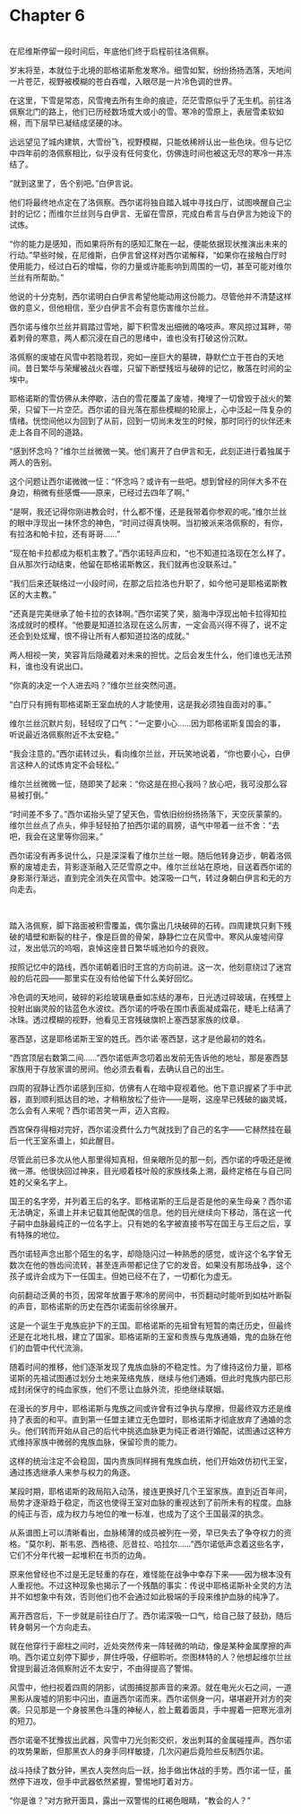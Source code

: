 # Chapter 6

<br>
在尼维斯停留一段时间后，年底他们终于启程前往洛佩察。

岁末将至，本就位于北境的耶格诺斯愈发寒冷。细雪如絮，纷纷扬扬洒落，天地间一片苍茫，视野被模糊的苍白吞噬，入眼尽是一片冷色调的世界。

在这里，下雪是常态，风雪掩去所有生命的痕迹，茫茫雪原似乎了无生机。前往洛佩察北门的路上，他们已历经数场或大或小的雪。寒冷的雪原上，表层雪柔软如棉，而下层早已凝结成坚硬的冰。

远远望见了城内建筑，大雪纷飞，视野模糊，只能依稀辨认出一些色块。但与记忆中四年前的洛佩察相比，似乎没有任何变化，仿佛连时间也被这无尽的寒冷一并冻结了。

“就到这里了，告个别吧。”白伊言说。

他们将最终地点定在了洛佩察。西尔诺将独自踏入城中寻找白厅，试图唤醒自己尘封的记忆；而维尔兰丝则与白伊言、无留在雪原，完成白希言与白伊言为她设下的试炼。

“你的能力是感知，而如果将所有的感知汇聚在一起，便能依据现状推演出未来的行动。”早些时候，在尼维斯，白伊言曾这样对西尔诺解释，“如果你在接触白厅时使用能力，经过白石的增幅，你的力量或许能影响到周围的一切，甚至可能对维尔兰丝有所帮助。”

他说的十分克制，西尔诺明白白伊言希望他能动用这份能力。尽管他并不清楚这样做的意义，但他相信，至少白伊言不会有意伤害维尔兰丝。

西尔诺与维尔兰丝并肩踏过雪地，脚下积雪发出细微的咯吱声。寒风掠过耳畔，带着刺骨的寒意，两人都沉浸在自己的思绪中，谁也没有打破这份沉默。

洛佩察的废墟在风雪中若隐若现，宛如一座巨大的墓碑，静默伫立于苍白的天地间。昔日繁华与荣耀被战火吞噬，只留下断壁残垣与破碎的记忆，散落在时间的尘埃中。

耶格诺斯的雪仿佛从未停歇，洁白的雪花覆盖了废墟，掩埋了一切曾毁于战火的繁荣，只留下一片空茫。西尔诺的目光落在那些模糊的轮廓上，心中泛起一阵复杂的情绪。恍惚间他以为回到了从前，回到一切尚未发生的时候，那时同行的伙伴还未走上各自不同的道路。

“感到怀念吗？”维尔兰丝微微一笑。他们离开了白伊言和无，此刻正进行着独属于两人的告别。

这个问题让西尔诺微微一怔：“怀念吗？或许有一些吧。想到曾经的同伴大多不在身边，稍微有些感慨——原来，已经过去四年了啊。”

“是啊，我还记得你刚进教会时，什么都不懂，还是我带着你参观的呢。”维尔兰丝的眼中浮现出一抹怀念的神色，“时间过得真快啊。当初被派来洛佩察的，有你，有拉洛和帕卡拉，还有哥哥……”

“现在帕卡拉都成为枢机主教了。”西尔诺轻声应和，“也不知道拉洛现在怎么样了。自从那次行动结束，他留在耶格诺斯教区，我们就再也没联系过。”

“我们后来还联络过一小段时间，在那之后拉洛也升职了，如今他可是耶格诺斯教区的大主教。”

“还真是完美继承了帕卡拉的衣钵啊。”西尔诺笑了笑，脑海中浮现出帕卡拉得知拉洛成就时的模样。“他要是知道拉洛现在这么厉害，一定会高兴得不得了，说不定还会到处炫耀，恨不得让所有人都知道拉洛的成就。”

两人相视一笑，笑容背后隐藏着对未来的担忧。之后会发生什么，他们谁也无法预料，谁也没有说出口。

“你真的决定一个人进去吗？”维尔兰丝突然问道。

“白厅只有拥有耶格诺斯王室血统的人才能使用，这是我必须独自面对的事。”

维尔兰丝沉默片刻，轻轻叹了口气：“一定要小心……因为耶格诺斯复国会的事，听说最近洛佩察附近不太安稳。”

“我会注意的。”西尔诺转过头，看向维尔兰丝，开玩笑地说着，“你也要小心，白伊言这种人的试炼肯定不会轻松。”

维尔兰丝微微一怔，随即笑了起来：“你这是在担心我吗？放心吧，我可没那么容易被打倒。”

“时间差不多了。”西尔诺抬头望了望天色，雪依旧纷纷扬扬落下，天空灰蒙蒙的。维尔兰丝点了点头，伸手轻轻拍了拍西尔诺的肩膀，语气中带着一丝不舍：“去吧，我会在这里等你回来。”

西尔诺没有再多说什么，只是深深看了维尔兰丝一眼。随后他转身迈步，朝着洛佩察的废墟走去，背影逐渐融入茫茫雪原之中。维尔兰丝站在原地，目送着西尔诺的身影渐行渐远，直到完全消失在风雪中。她深吸一口气，转过身朝白伊言和无的方向走去。

<br>

踏入洛佩察，脚下路面被积雪覆盖，偶尔露出几块破碎的石砖。四周建筑只剩下残破的墙壁和断裂的柱子，像是巨兽的骨架，静静伫立在风雪中。寒风从废墟间穿过，发出低沉的呜咽，哀悼这座昔日繁华城池如今的衰败。

按照记忆中的路线，西尔诺朝着旧时王宫的方向前进。这一次，他刻意绕过了迷宫般的后花园——那里实在没有给他留下什么美好回忆。

冷色调的天地间，破碎的彩绘玻璃悬垂如冻结的瀑布，日光透过碎玻璃，在残壁上投射出幽灵般的钴蓝色水波纹。西尔诺的呼吸在围巾表面凝成霜花，睫毛上结满了冰珠。透过模糊的视野，他看见王宫残破旗帜上塞西瑟家族的纹章。

塞西瑟，这是耶格诺斯王室的姓氏。西尔诺·塞西瑟，这才是他最初的姓名。

“西宫顶层右数第二间……”西尔诺低声念叨着出发前无告诉他的地址，那是塞西瑟家族用于存放家谱的房间。他必须去看看，去确认自己的出生。

四周的寂静让西尔诺感到压抑，仿佛有人在暗中窥视着他。他下意识握紧了手中武器，直到顺利抵达目的地，才稍稍放松了些许——是啊，这座早已残破的幽灵城，怎么会有人来呢？西尔诺苦笑一声，迈入宫殿。

西宫保存得相对完好，西尔诺没费什么力气就找到了自己的名字——它赫然挂在最后一代王室系谱上，如此醒目。

尽管此前已多次从他人那里得知真相，但亲眼所见的那一刻，西尔诺的呼吸还是微微一滞。他很快回过神来，目光顺着枝叶般的家族线条上溯，最终定格在与自己同姓的父亲名字上。

国王的名字旁，并列着王后的名字。耶格诺斯的王后是否是他的亲生母亲？西尔诺无法确定，系谱上并未记载其他配偶的信息。他的目光继续向下移动，落在这一代子嗣中血脉最纯正的一位名字上。只有她的名字被直接书写在国王与王后之后，享有特殊的地位。

西尔诺轻声念出那个陌生的名字，却隐隐闪过一种熟悉的感觉，或许这个名字曾无数次在他的唇齿间流转，甚至连声带都记住了它的发音。如果没有那场战争，这个孩子或许会成为下一任国主。但她已经不在了，一切都化为虚无。

向前翻动泛黄的书页，因常年放置于寒冷的房间中，书页翻动时能听到如枯叶断裂的声音，耶格诺斯的历史在西尔诺面前徐徐展开。

这是一个诞生于鬼族庇护下的王国。耶格诺斯的先祖曾有短暂的南迁历史，但最终还是在北地扎根，建立了国家。耶格诺斯的王室和贵族与鬼族通婚，鬼的血脉在他们的血管中代代流淌。

随着时间的推移，他们逐渐发现了鬼族血脉的不稳定性。为了维持这份力量，耶格诺斯的先祖试图通过划分土地来笼络鬼族，继续与他们通婚。但此时鬼族内部已形成封闭保守的纯血家族，他们不愿让血脉外流，拒绝继续联姻。

在漫长的岁月中，耶格诺斯与鬼族之间或许曾有过争执与摩擦，但最终双方还是维持了表面的和平。直到第一任盟主建立无色盟时，耶格诺斯才彻底放弃了通婚的念头。他们转而开始从自己的后代中挑选血脉更为纯正者进行婚配，试图通过这种方式维持家族中微弱的鬼族血脉，保留珍贵的能力。

这样的统治注定不会稳固，国内贵族同样拥有鬼族血统，他们开始效仿初代王室，通过拣选继承人来参与权力的角逐。

某段时期，耶格诺斯的政局陷入动荡，接连更换好几个王室家族。直到近百年间，局势才逐渐趋于稳定，而这也使得王室对血脉的重视达到了前所未有的程度。血脉的纯正与否，成为权力与地位的唯一标准，也成为了这个王国最深的执念。

从系谱图上可以清晰看出，血脉稀薄的成员被列在一旁，早已失去了争夺权力的资格。“莫尔利、斯韦恩、西格德、厄昔拉、哈拉尔……”西尔诺低声念着这些名字，它们不分年代被一起堆积在书页的边角。

原来他曾经也不过是无足轻重的存在，难怪能在战争中幸存下来——因为根本没有人重视他。不过这种现象也揭示了一个残酷的事实：传说中耶格诺斯补全灵的方法并不如想象中有效，否则他们也不会通过如此极端的手段来维护血脉的纯净了。

离开西宫后，下一步就是前往白厅了。西尔诺深吸一口气，给自己鼓了鼓劲，随后转身朝另一个方向走去。

就在他穿行于廊柱之间时，近处突然传来一阵轻微的响动，像是某种金属摩擦的声响。西尔诺立刻停下脚步，屏住呼吸，仔细聆听。奈图林特的人？他想起维尔兰丝曾提到最近洛佩察附近不太安宁，不由得提高了警惕。

风雪中，他扫视着四周的阴影，试图捕捉那声音的来源。就在电光火石之间，一道黑影从废墟的阴影中闪出，直逼西尔诺而来。西尔诺侧身一闪，堪堪避开对方的突袭。只见那是一个身披黑色斗篷的神秘人，脸上戴着面具，手中握着一把寒光凛冽的短刀。

西尔诺毫不犹豫拔出武器，风雪中刀光剑影交织，发出刺耳的金属碰撞声。西尔诺的攻势果断，但那黑衣人的身手同样敏捷，几次闪避后竟险些反制西尔诺。

战斗持续了数分钟，黑衣人突然向后一跃，抬手做出休战的手势。西尔诺一怔，虽然停下进攻，但手中武器依然紧握，警惕地盯着对方。

“你是谁？”对方掀开面具，露出一双警惕的红褐色眼睛，“教会的人？”
